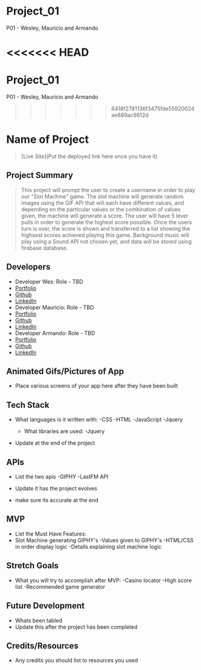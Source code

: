 # Project_01
P01 - Wesley, Mauricio and Armando

<<<<<<< HEAD
=======
# Project_01
P01 - Wesley, Mauricio and Armando

>>>>>>> 6418f2781136f3475fde55920024ae889ac9812d

# Name of Project

> [Live Site](Put the deployed link here once you have it)

## Project Summary

>This project will prompt the user to create a username in order to play our "Slot Machine" game. The slot machine will generate random images using the GIF API that will each have different values, and depending on the particular values or 
the combination of values given, the machine will generate a score. The user will have 5 lever pulls in order to generate the highest score possible. Once the users turn is over, the score is shown and transferred to a list showing the highsest scores achieved playing this game. Background music will play using a Sound API not chosen yet, and data will be stored using firebase database.

## Developers

- Developer Wes: Role - TBD
- [Portfolio](https://wesmcc03.github.io/Bootstrap-Portfolio/)
- [Github](https://github.com/wesmcco3)
- [LinkedIn](https://www.linkedin.com/in/wes-morales-mccowin-63422595/)
- Developer Mauricio: Role - TBD
- [Portfolio](https://captainhdz.github.io/Professional-Portfolio/)
- [Github](https://github.com/CaptainHdz)
- [LinkedIn](https://www.linkedin.com/in/mauricio-hernandez-54170617b/)
- Developer Armando: Role - TBD
- [Portfolio](https://amorales944.github.io/portfolioNew.io/)
- [Github](https://github.com/amorales944)
- [LinkedIn](https://www.linkedin.com/in/armandodmorales)

## Animated Gifs/Pictures of App

- Place various screens of your app here after they have been built

## Tech Stack

- What languages is it written with:
    -CSS
    -HTML
    -JavaScript
    -Jquery
    
    - What libraries are used:
        -Jquery
        
- Update at the end of the project

## APIs

- List the two apis
    -GIPHY
    -LastFM API
    
- Update it has the project evolves
- make sure its accurate at the end

## MVP

- List the Must Have Features:
 - Slot Machine generating GIPHY's
 -Values given to GIPHY's
 -HTML/CSS in order display logic
 -Details explaining slot machine logic

## Stretch Goals

- What you will try to accomplish after MVP:
    -Casino locator
    -High score list
    -Recommended game generator

## Future Development

- Whats been tabled
- Update this after the project has been completed

## Credits/Resources

- Any credits you should list to resources you used
